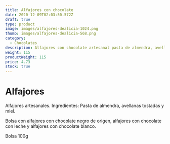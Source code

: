 ```yaml
---
title: Alfajores con chocolate
date: 2020-12-09T02:03:50.572Z
draft: true
type: product
image: images/alfajores-dealicia-1024.png
thumb: images/alfajores-dealicia-568.png
category:
  - Chocolates
description: Alfajores con chocolate artesanal pasta de almendra, avellanas tostadas y miel.
weight: 115
productWeight: 115
price: 4.73
stock: true
---
```

# Alfajores

Alfajores artesanales. Ingredientes: Pasta de almendra, avellanas tostadas y miel.

Bolsa con alfajores con chocolate negro de origen, alfajores con chocolate con leche y alfajores con chocolate blanco. 

Bolsa 100g